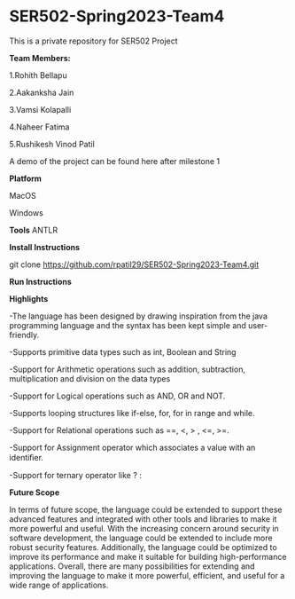 # SER502-Spring2023-Team4
This is a private repository for SER502 Project

**Team Members:**

1.Rohith Bellapu

2.Aakanksha Jain

3.Vamsi Kolapalli

4.Naheer Fatima

5.Rushikesh Vinod Patil

A demo of the project can be found here after milestone 1

**Platform**

MacOS

Windows

**Tools**
ANTLR

**Install Instructions**

git clone https://github.com/rpatil29/SER502-Spring2023-Team4.git


**Run Instructions**


**Highlights**

-The language has been designed by drawing inspiration from the java programming language and the syntax has been kept simple and user-friendly.

-Supports primitive data types such as int, Boolean and String

-Support for Arithmetic operations such as addition, subtraction, multiplication and division on the data types

-Support for Logical operations such as AND, OR and NOT.

-Supports looping structures like if-else, for, for in range and while.

-Support for Relational operations such as ==, <, > , <=, >=.

-Support for Assignment operator which associates a value with an identiﬁer.

-Support for ternary operator like ? :

**Future Scope**

In terms of future scope, the language could be extended to support these advanced features and integrated with 
other tools and libraries to make it more powerful and useful.  With the increasing concern around security in software development, the language could be extended to include more robust security features. Additionally, the language could be optimized to improve its performance and make it suitable for building high-performance applications. Overall, there are many possibilities for extending and improving the language to make it more powerful, efficient, and useful for a wide range of applications.
